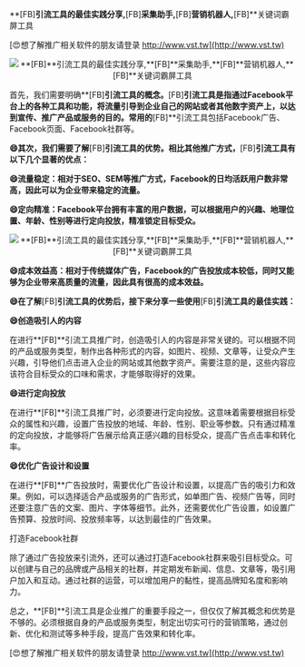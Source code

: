 **[FB]**引流工具的最佳实践分享,**[FB]**采集助手,**[FB]**营销机器人,**[FB]**关键词霸屏工具

[😍想了解推广相关软件的朋友请登录 http://www.vst.tw](http://www.vst.tw)

 <center><img src="https://vst.tw/MP4/tuiguang/png/4.png" alt="**[FB]**引流工具的最佳实践分享,**[FB]**采集助手,**[FB]**营销机器人,**[FB]**关键词霸屏工具"></center>

首先，我们需要明确**[FB]**引流工具的概念。**[FB]**引流工具是指通过Facebook平台上的各种工具和功能，将流量引导到企业自己的网站或者其他数字资产上，以达到宣传、推广产品或服务的目的。常用的**[FB]**引流工具包括Facebook广告、Facebook页面、Facebook社群等。

**😄其次，我们需要了解**[FB]**引流工具的优势。相比其他推广方式，**[FB]**引流工具有以下几个显著的优点：**

**😄流量稳定：相对于SEO、SEM等推广方式，Facebook的日均活跃用户数非常高，因此可以为企业带来稳定的流量。**

**😄定向精准：Facebook平台拥有丰富的用户数据，可以根据用户的兴趣、地理位置、年龄、性别等进行定向投放，精准锁定目标受众。**

 <center><img src="https://vst.tw/MP4/tuiguang/png/6.png" alt="**[FB]**引流工具的最佳实践分享,**[FB]**采集助手,**[FB]**营销机器人,**[FB]**关键词霸屏工具"></center>

**😄成本效益高：相对于传统媒体广告，Facebook的广告投放成本较低，同时又能够为企业带来高质量的流量，因此具有很高的成本效益。**

**😄在了解**[FB]**引流工具的优势后，接下来分享一些使用**[FB]**引流工具的最佳实践：**

**😄创造吸引人的内容**

在进行**[FB]**引流工具推广时，创造吸引人的内容是非常关键的。可以根据不同的产品或服务类型，制作出各种形式的内容，如图片、视频、文章等，让受众产生兴趣，引导他们点击进入企业的网站或其他数字资产。需要注意的是，这些内容应该符合目标受众的口味和需求，才能够取得好的效果。

**😄进行定向投放**

在进行**[FB]**引流工具推广时，必须要进行定向投放。这意味着需要根据目标受众的属性和兴趣，设置广告投放的地域、年龄、性别、职业等参数。只有通过精准的定向投放，才能够将广告展示给真正感兴趣的目标受众，提高广告点击率和转化率。

**😄优化广告设计和设置**

在进行**[FB]**广告投放时，需要优化广告设计和设置，以提高广告的吸引力和效果。例如，可以选择适合产品或服务的广告形式，如单图广告、视频广告等，同时还要注意广告的文案、图片、字体等细节。此外，还需要优化广告设置，如设置广告预算、投放时间、投放频率等，以达到最佳的广告效果。

打造Facebook社群

除了通过广告投放来引流外，还可以通过打造Facebook社群来吸引目标受众。可以创建与自己的品牌或产品相关的社群，并定期发布新闻、信息、文章等，吸引用户加入和互动。通过社群的运营，可以增加用户的黏性，提高品牌知名度和影响力。

总之，**[FB]**引流工具是企业推广的重要手段之一，但仅仅了解其概念和优势是不够的。必须根据自身的产品或服务类型，制定出切实可行的营销策略，通过创新、优化和测试等多种手段，提高广告效果和转化率。

[😍想了解推广相关软件的朋友请登录 http://www.vst.tw](http://www.vst.tw)



